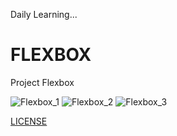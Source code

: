 Daily Learning...

# FLEXBOX

Project Flexbox

![Flexbox_1](https://user-images.githubusercontent.com/95108889/159364420-b4ec85c4-6fa6-4ab1-bc2a-0dc81c72cacb.png) ![Flexbox_2](https://user-images.githubusercontent.com/95108889/159364452-b99f9994-f1c6-4193-b290-6fd9f3732a61.png) ![Flexbox_3](https://user-images.githubusercontent.com/95108889/159364502-33145bf4-9010-414b-b017-35c7725a6e91.png)

[LICENSE](./LICENSE)
